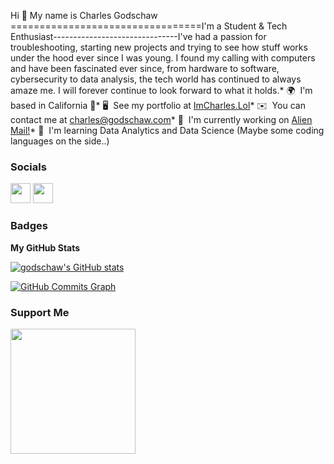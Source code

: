 Hi 👋 My name is Charles Godschaw
=================================I'm a Student & Tech Enthusiast-------------------------------I've had a passion for troubleshooting, starting new projects and trying to see how stuff works under the hood ever since I was young. I found my calling with computers and have been fascinated ever since, from hardware to software, cybersecurity to data analysis, the tech world has continued to always amaze me. I will forever continue to look forward to what it holds.* 🌍  I'm based in California 🌴* 🖥️  See my portfolio at [ImCharles.Lol](http://imcharles.lol)* ✉️  You can contact me at [charles@godschaw.com](mailto:charles@godschaw.com)* 🚀  I'm currently working on [Alien Mail!](http://alienmail.xyz)* 🧠  I'm learning Data Analytics and Data Science (Maybe some coding languages on the side..)

### Socials


<p align="left"> <a href="https://discord.com/users/967446711679189113" target="_blank" rel="noreferrer"><img src="https://raw.githubusercontent.com/danielcranney/readme-generator/main/public/icons/socials/discord.svg" width="32" height="32" /></a> <a href="https://www.github.com/godschaw" target="_blank" rel="noreferrer"><img src="https://raw.githubusercontent.com/danielcranney/readme-generator/main/public/icons/socials/github.svg" width="32" height="32" /></a></p>

### Badges

<b>My GitHub Stats</b>

<a href="http://www.github.com/godschaw"><img src="https://github-readme-stats.vercel.app/api?username=godschaw&show_icons=true&hide=&count_private=true&title_color=6366f1&text_color=ffffff&icon_color=6366f1&bg_color=1c1917&hide_border=true&show_icons=true" alt="godschaw's GitHub stats" /></a>

<a href="http://www.github.com/godschaw"><img src="https://activity-graph.herokuapp.com/graph?username=godschaw&bg_color=1c1917&color=ffffff&line=6366f1&point=ffffff&area_color=1c1917&area=true&hide_border=true&custom_title=GitHub%20Commits%20Graph" alt="GitHub Commits Graph" /></a>

### Support Me

<a href="https://www.buymeacoffee.com/godschaw"><img src="https://cdn.buymeacoffee.com/buttons/v2/default-yellow.png" width="200" /></a>
